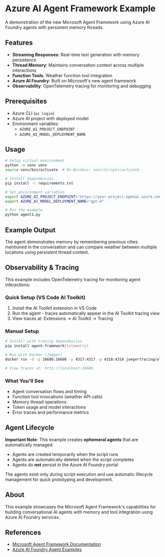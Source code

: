 # Azure AI Agent Framework Example

A demonstration of the new Microsoft Agent Framework using Azure AI Foundry agents with persistent memory threads.

## Features

- **Streaming Responses**: Real-time text generation with memory persistence
- **Thread Memory**: Maintains conversation context across multiple interactions  
- **Function Tools**: Weather function tool integration
- **Azure AI Foundry**: Built on Microsoft's new agent framework
- **Observability**: OpenTelemetry tracing for monitoring and debugging

## Prerequisites

- Azure CLI (`az login`)
- Azure AI project with deployed model
- Environment variables:
  - `AZURE_AI_PROJECT_ENDPOINT`
  - `AZURE_AI_MODEL_DEPLOYMENT_NAME`

## Usage

```bash
# Setup virtual environment
python -m venv venv
source venv/bin/activate  # On Windows: venv\Scripts\activate

# Install dependencies
pip install -r requirements.txt

# Set environment variables
export AZURE_AI_PROJECT_ENDPOINT="https://your-project.openai.azure.com/"
export AZURE_AI_MODEL_DEPLOYMENT_NAME="gpt-4"

# Run the example
python agent1.py
```

## Example Output

The agent demonstrates memory by remembering previous cities mentioned in the conversation and can compare weather between multiple locations using persistent thread context.

## Observability & Tracing

This example includes OpenTelemetry tracing for monitoring agent interactions:

### Quick Setup (VS Code AI Toolkit)
1. Install the AI Toolkit extension in VS Code
2. Run the agent - traces automatically appear in the AI Toolkit tracing view
3. View traces at: Extensions → AI Toolkit → Tracing

### Manual Setup
```bash
# Install with tracing dependencies
pip install agent-framework[telemetry]

# Run with Docker (Jaeger)
docker run -d -p 16686:16686 -p 4317:4317 -p 4318:4318 jaegertracing/all-in-one:latest

# View traces at: http://localhost:16686
```

### What You'll See
- Agent conversation flows and timing
- Function tool invocations (weather API calls)
- Memory thread operations
- Token usage and model interactions
- Error traces and performance metrics

## Agent Lifecycle

**Important Note**: This example creates **ephemeral agents** that are automatically managed:
- Agents are created temporarily when the script runs
- Agents are automatically deleted when the script completes
- Agents do **not** persist in the Azure AI Foundry portal

The agents exist only during script execution and use automatic lifecycle management for quick prototyping and development.

## About

This example showcases the Microsoft Agent Framework's capabilities for building conversational AI agents with memory and tool integration using Azure AI Foundry services.

## References

- [Microsoft Agent Framework Documentation](https://github.com/microsoft/agent-framework)
- [Azure AI Foundry Agent Examples](https://github.com/microsoft/agent-framework/tree/main/python/samples/getting_started/agents/azure_ai)
